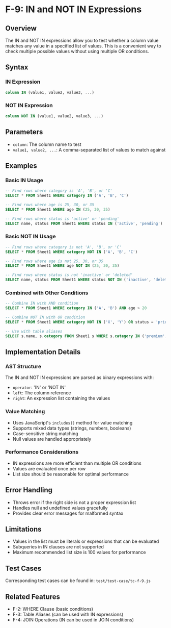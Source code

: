 # F-9: IN and NOT IN Expressions

## Overview
The IN and NOT IN expressions allow you to test whether a column value matches any value in a specified list of values. This is a convenient way to check multiple possible values without using multiple OR conditions.

## Syntax

### IN Expression
```sql
column IN (value1, value2, value3, ...)
```

### NOT IN Expression
```sql
column NOT IN (value1, value2, value3, ...)
```

## Parameters
- `column`: The column name to test
- `value1, value2, ...`: A comma-separated list of values to match against

## Examples

### Basic IN Usage
```sql
-- Find rows where category is 'A', 'B', or 'C'
SELECT * FROM Sheet1 WHERE category IN ('A', 'B', 'C')

-- Find rows where age is 25, 30, or 35
SELECT * FROM Sheet1 WHERE age IN (25, 30, 35)

-- Find rows where status is 'active' or 'pending'
SELECT name, status FROM Sheet1 WHERE status IN ('active', 'pending')
```

### Basic NOT IN Usage
```sql
-- Find rows where category is not 'A', 'B', or 'C'
SELECT * FROM Sheet1 WHERE category NOT IN ('A', 'B', 'C')

-- Find rows where age is not 25, 30, or 35
SELECT * FROM Sheet1 WHERE age NOT IN (25, 30, 35)

-- Find rows where status is not 'inactive' or 'deleted'
SELECT name, status FROM Sheet1 WHERE status NOT IN ('inactive', 'deleted')
```

### Combined with Other Conditions
```sql
-- Combine IN with AND condition
SELECT * FROM Sheet1 WHERE category IN ('A', 'B') AND age > 20

-- Combine NOT IN with OR condition
SELECT * FROM Sheet1 WHERE category NOT IN ('X', 'Y') OR status = 'priority'

-- Use with table aliases
SELECT s.name, s.category FROM Sheet1 s WHERE s.category IN ('premium', 'gold')
```

## Implementation Details

### AST Structure
The IN and NOT IN expressions are parsed as binary expressions with:
- `operator`: 'IN' or 'NOT IN'
- `left`: The column reference
- `right`: An expression list containing the values

### Value Matching
- Uses JavaScript's `includes()` method for value matching
- Supports mixed data types (strings, numbers, booleans)
- Case-sensitive string matching
- Null values are handled appropriately

### Performance Considerations
- IN expressions are more efficient than multiple OR conditions
- Values are evaluated once per row
- List size should be reasonable for optimal performance

## Error Handling
- Throws error if the right side is not a proper expression list
- Handles null and undefined values gracefully
- Provides clear error messages for malformed syntax

## Limitations
- Values in the list must be literals or expressions that can be evaluated
- Subqueries in IN clauses are not supported
- Maximum recommended list size is 100 values for performance

## Test Cases
Corresponding test cases can be found in: `test/test-case/tc-f-9.js`

## Related Features
- F-2: WHERE Clause (basic conditions)
- F-3: Table Aliases (can be used with IN expressions)
- F-4: JOIN Operations (IN can be used in JOIN conditions)